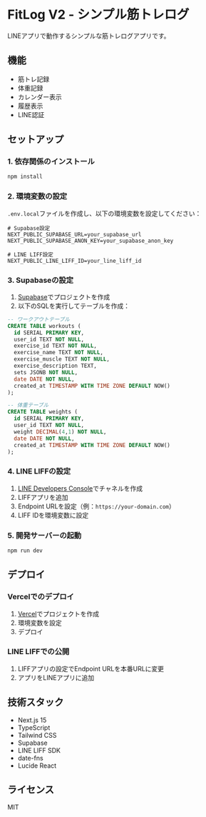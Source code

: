 # FitLog V2 - シンプル筋トレログ

LINEアプリで動作するシンプルな筋トレログアプリです。

## 機能

- 筋トレ記録
- 体重記録
- カレンダー表示
- 履歴表示
- LINE認証

## セットアップ

### 1. 依存関係のインストール

```bash
npm install
```

### 2. 環境変数の設定

`.env.local`ファイルを作成し、以下の環境変数を設定してください：

```env
# Supabase設定
NEXT_PUBLIC_SUPABASE_URL=your_supabase_url
NEXT_PUBLIC_SUPABASE_ANON_KEY=your_supabase_anon_key

# LINE LIFF設定
NEXT_PUBLIC_LINE_LIFF_ID=your_line_liff_id
```

### 3. Supabaseの設定

1. [Supabase](https://supabase.com)でプロジェクトを作成
2. 以下のSQLを実行してテーブルを作成：

```sql
-- ワークアウトテーブル
CREATE TABLE workouts (
  id SERIAL PRIMARY KEY,
  user_id TEXT NOT NULL,
  exercise_id TEXT NOT NULL,
  exercise_name TEXT NOT NULL,
  exercise_muscle TEXT NOT NULL,
  exercise_description TEXT,
  sets JSONB NOT NULL,
  date DATE NOT NULL,
  created_at TIMESTAMP WITH TIME ZONE DEFAULT NOW()
);

-- 体重テーブル
CREATE TABLE weights (
  id SERIAL PRIMARY KEY,
  user_id TEXT NOT NULL,
  weight DECIMAL(4,1) NOT NULL,
  date DATE NOT NULL,
  created_at TIMESTAMP WITH TIME ZONE DEFAULT NOW()
);
```

### 4. LINE LIFFの設定

1. [LINE Developers Console](https://developers.line.biz/console/)でチャネルを作成
2. LIFFアプリを追加
3. Endpoint URLを設定（例：`https://your-domain.com`）
4. LIFF IDを環境変数に設定

### 5. 開発サーバーの起動

```bash
npm run dev
```

## デプロイ

### Vercelでのデプロイ

1. [Vercel](https://vercel.com)でプロジェクトを作成
2. 環境変数を設定
3. デプロイ

### LINE LIFFでの公開

1. LIFFアプリの設定でEndpoint URLを本番URLに変更
2. アプリをLINEアプリに追加

## 技術スタック

- Next.js 15
- TypeScript
- Tailwind CSS
- Supabase
- LINE LIFF SDK
- date-fns
- Lucide React

## ライセンス

MIT
